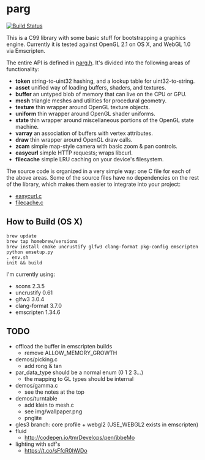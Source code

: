 # parg

[![Build Status](https://travis-ci.org/prideout/parg.svg?branch=master)](https://travis-ci.org/prideout/parg)

This is a C99 library with some basic stuff for bootstrapping a graphics engine.  Currently it is tested against OpenGL 2.1 on OS X, and WebGL 1.0 via Emscripten.

The entire API is defined in [parg.h](https://github.com/prideout/parg/blob/master/include/par.h).  It's divided into the following areas of functionality:

- **token** string-to-uint32 hashing, and a lookup table for uint32-to-string.
- **asset** unified way of loading buffers, shaders, and textures.
- **buffer** an untyped blob of memory that can live on the CPU or GPU.
- **mesh** triangle meshes and utilities for procedural geometry.
- **texture** thin wrapper around OpenGL texture objects.
- **uniform** thin wrapper around OpenGL shader uniforms.
- **state** thin wrapper around miscellaneous portions of the OpenGL state machine.
- **varray** an association of buffers with vertex attributes.
- **draw** thin wrapper around OpenGL draw calls.
- **zcam** simple map-style camera with basic zoom & pan controls.
- **easycurl** simple HTTP requests; wraps libcurl.
- **filecache** simple LRU caching on your device's filesystem.

The source code is organized in a very simple way: one C file for each of the above areas.  Some of the source files have no dependencies on the rest of the library, which makes them easier to integrate into your project:

- [easycurl.c](https://github.com/prideout/parg/blob/master/src/easycurl.c)
- [filecache.c](https://github.com/prideout/parg/blob/master/src/filecache.c)

## How to Build (OS X)

```
brew update
brew tap homebrew/versions
brew install cmake uncrustify glfw3 clang-format pkg-config emscripten
python emsetup.py
. env.sh
init && build
```

I'm currently using:
- scons 2.3.5
- uncrustify 0.61
- glfw3 3.0.4
- clang-format 3.7.0
- emscripten 1.34.6

## TODO

- offload the buffer in emscripten builds
    - remove ALLOW_MEMORY_GROWTH
- demos/picking.c
    - add rong & tan
- par_data_type should be a normal enum (0 1 2 3...)
    - the mapping to GL types should be internal
- demos/gamma.c
    - see the notes at the top
- demos/turntable
    - add klein to mesh.c
    - see img/wallpaper.png
    - pnglite
- gles3 branch: core profile + webgl2 (USE_WEBGL2 exists in emscripten)
- fluid
    - http://codepen.io/tmrDevelops/pen/jbbeMo
- lighting with sdf's
    - https://t.co/sFfcR0hWDo
